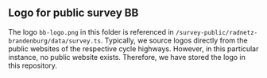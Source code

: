 ## Logo for public survey BB

The logo `bb-logo.png` in this folder is referenced in `/survey-public/radnetz-brandenburg/data/survey.ts`. Typically, we source logos directly from the public websites of the respective cycle highways. However, in this particular instance, no public website exists. Therefore, we have stored the logo in this repository.
